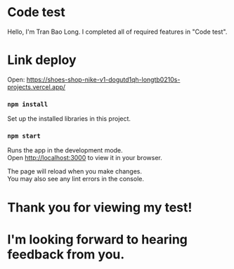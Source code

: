 # Code test
Hello, I'm Tran Bao Long. I completed all of required features in "Code test". 

# Link deploy
Open: https://shoes-shop-nike-v1-dogutd1qh-longtb0210s-projects.vercel.app/

### `npm install`
Set up the installed libraries in this project.

### `npm start`

Runs the app in the development mode.\
Open [http://localhost:3000](http://localhost:3000) to view it in your browser.

The page will reload when you make changes.\
You may also see any lint errors in the console.

# Thank you for viewing my test!
# I'm looking forward to hearing feedback from you. 
